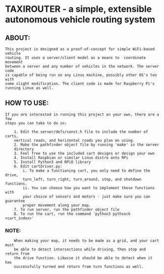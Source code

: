 # TAXIROUTER - a simple, extensible autonomous vehicle routing system

## ABOUT:
    This project is designed as a proof-of-concept for simple WiFi-based vehicle 
    routing. It uses a server/client model as a means to  coordinate  movement 
    between a server and any number of vehicles in the network. The server code
    is capable of being run on any Linux machine, possibly other OS's too with
    some slight modification. The client code is made for Raspberry Pi's  
    running Linux as well. 

## HOW TO USE:
    If you are interested in running this project on your own, there are a few
    steps you can take to do so:
    
        1. Edit the server/defs/const.h file to include the number of carts, 
        vertical roads, and horizontal roads you plan on using.
        2. Make the pathfinder object file by running 'make' in the server
        directory
        3. Feel free to use the included cart designs or design your own
        4. Install Raspbian or similar Linux distro onto RPi
        5. Install Python3 and RPiO library
        6. Edit cartdriver.py:
            i. To make a functioning cart, you only need to define the drive,
            turn_left, turn_right, turn_around, stop, and shutdown functions.
            ii. You can choose how you want to implement these functions with
            your choice of sensors and motors - just make sure you can guarantee
            proper movement along your map.
        7. To run server, run the pathfinder object file
        8. To run the cart, run the command 'python3 pythsock <cart_index>'
    
   ### NOTE:
        When making your map, it needs to be made as a grid, and your cart must
        be able to detect intersections while driving, then stop and return from
        the drive function. Likwise it should be able to detect when it has
        successfully turned and return from turn functions as well.
    
